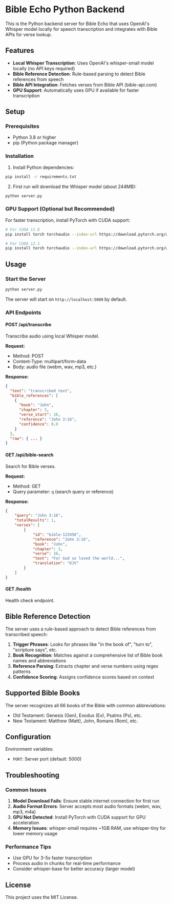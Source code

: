 # Bible Echo Python Backend

This is the Python backend server for Bible Echo that uses OpenAI's Whisper model locally for speech transcription and integrates with Bible APIs for verse lookup.

## Features

- **Local Whisper Transcription**: Uses OpenAI's whisper-small model locally (no API keys required)
- **Bible Reference Detection**: Rule-based parsing to detect Bible references from speech
- **Bible API Integration**: Fetches verses from Bible API (bible-api.com)
- **GPU Support**: Automatically uses GPU if available for faster transcription

## Setup

### Prerequisites

- Python 3.8 or higher
- pip (Python package manager)

### Installation

1. Install Python dependencies:

```bash
pip install -r requirements.txt
```

2. First run will download the Whisper model (about 244MB):

```bash
python server.py
```

### GPU Support (Optional but Recommended)

For faster transcription, install PyTorch with CUDA support:

```bash
# For CUDA 11.8
pip install torch torchaudio --index-url https://download.pytorch.org/whl/cu118

# For CUDA 12.1
pip install torch torchaudio --index-url https://download.pytorch.org/whl/cu121
```

## Usage

### Start the Server

```bash
python server.py
```

The server will start on `http://localhost:5000` by default.

### API Endpoints

#### POST /api/transcribe

Transcribe audio using local Whisper model.

**Request:**

- Method: POST
- Content-Type: multipart/form-data
- Body: audio file (webm, wav, mp3, etc.)

**Response:**

```json
{
  "text": "transcribed text",
  "bible_references": [
    {
      "book": "John",
      "chapter": 3,
      "verse_start": 16,
      "reference": "John 3:16",
      "confidence": 0.9
    }
  ],
  "raw": { ... }
}
```

#### GET /api/bible-search

Search for Bible verses.

**Request:**

- Method: GET
- Query parameter: `q` (search query or reference)

**Response:**

```json
{
	"query": "John 3:16",
	"totalResults": 1,
	"verses": [
		{
			"id": "bible-123456",
			"reference": "John 3:16",
			"book": "John",
			"chapter": 3,
			"verse": 16,
			"text": "For God so loved the world...",
			"translation": "KJV"
		}
	]
}
```

#### GET /health

Health check endpoint.

## Bible Reference Detection

The server uses a rule-based approach to detect Bible references from transcribed speech:

1. **Trigger Phrases**: Looks for phrases like "in the book of", "turn to", "scripture says", etc.
2. **Book Recognition**: Matches against a comprehensive list of Bible book names and abbreviations
3. **Reference Parsing**: Extracts chapter and verse numbers using regex patterns
4. **Confidence Scoring**: Assigns confidence scores based on context

## Supported Bible Books

The server recognizes all 66 books of the Bible with common abbreviations:

- Old Testament: Genesis (Gen), Exodus (Ex), Psalms (Ps), etc.
- New Testament: Matthew (Matt), John, Romans (Rom), etc.

## Configuration

Environment variables:

- `PORT`: Server port (default: 5000)

## Troubleshooting

### Common Issues

1. **Model Download Fails**: Ensure stable internet connection for first run
2. **Audio Format Errors**: Server accepts most audio formats (webm, wav, mp3, m4a)
3. **GPU Not Detected**: Install PyTorch with CUDA support for GPU acceleration
4. **Memory Issues**: whisper-small requires ~1GB RAM, use whisper-tiny for lower memory usage

### Performance Tips

- Use GPU for 3-5x faster transcription
- Process audio in chunks for real-time performance
- Consider whisper-base for better accuracy (larger model)

## License

This project uses the MIT License.
